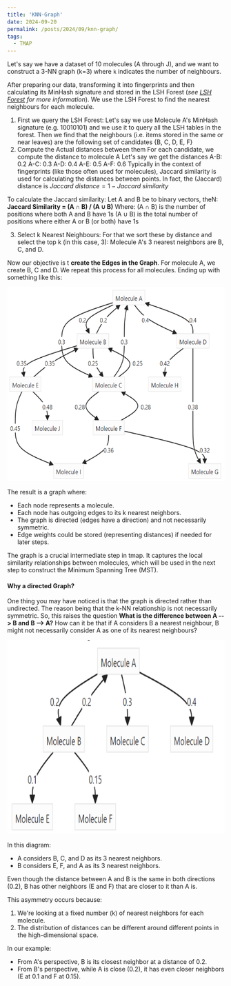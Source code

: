 ```yaml
---
title: 'KNN-Graph'
date: 2024-09-20
permalink: /posts/2024/09/knn-graph/
tags:
  - TMAP
---
```


Let's say we have a dataset of 10 molecules (A through J), and we want to construct a 3-NN graph (k=3) where `k` indicates the number of neighbours.  

After preparing our data, transforming it into fingerprints and then calculating its MinHash signature and stored in the LSH Forest (_see [LSH Forest](https://afloresep.github.io/posts/2024/09/LSH-Forest/) for more information_). We use the LSH Forest to find the nearest neighbours for each molecule. 

1. First we query the LSH Forest: 
Let's say we use Molecule A's MinHash signature (e.g. 10010101) and we use it to query all the LSH tables in the forest. Then we find that the neighbours (i.e. items stored in the same or near leaves) are the following set of candidates {B, C, D, E, F}
2. Compute the Actual distances between them
For each candidate, we compute the distance to molecule A
Let's say we get the distances A-B: 0.2 A-C: 0.3 A-D: 0.4 A-E: 0.5 A-F: 0.6
Typically in the context of  fingerprints (like those often used for molecules), Jaccard similarity is used for calculating the distances between points. 
In fact, the (Jaccard) distance is 
$Jaccard\ distance = 1- Jaccard\ similarity$

To calculate the Jaccard similarity: 
Let A and B be to binary vectors, theN:
**Jaccard Similarity = (A ∩ B) / (A ∪ B)**
Where: (A ∩ B) is the number of positions where both A and B have 1s (A ∪ B) is the total number of positions where either A or B (or both) have 1s

3. Select k Nearest Neighbours: 
For that we sort these by distance and select the top k (in this case, 3):
Molecule A's 3 nearest neighbors are B, C, and D.

Now our objective is t **create the Edges in the Graph**. For molecule A, we create B, C and D. We repeat this process for all molecules. Ending up with something like this:


<div style="text-align: center;">
  <img src='/images/knn-graph.png' height="450px">
</div>


The result is a graph where:

- Each node represents a molecule.
- Each node has outgoing edges to its k nearest neighbors.
- The graph is directed (edges have a direction) and not necessarily symmetric.
- Edge weights could be stored (representing distances) if needed for later steps.

The graph is a crucial intermediate step in tmap. It captures the local similarity relationships between molecules, which will be used in the next step to construct the Minimum Spanning Tree (MST).

#### Why a directed Graph? 
One thing you may have noticed is that the graph is directed rather than undirected. The reason being that the k-NN relationship is not necessarily symmetric. 
So, this raises the question **What is the difference between A --> B and B --> A?** 
How can it be that if A considers B a nearest neighbour, B might not necessarily consider A as one of its nearest neighbours? 


<div style="text-align: center;">
  <img src='/images/directed-graph.png' height="450px">
</div>

In this diagram:

- A considers B, C, and D as its 3 nearest neighbors.
- B considers E, F, and A as its 3 nearest neighbors.

Even though the distance between A and B is the same in both directions (0.2), B has other neighbors (E and F) that are closer to it than A is.

This asymmetry occurs because:
1. We're looking at a fixed number (k) of nearest neighbors for each molecule.
2. The distribution of distances can be different around different points in the high-dimensional space.

In our example:
- From A's perspective, B is its closest neighbor at a distance of 0.2.
- From B's perspective, while A is close (0.2), it has even closer neighbors (E at 0.1 and F at 0.15).


